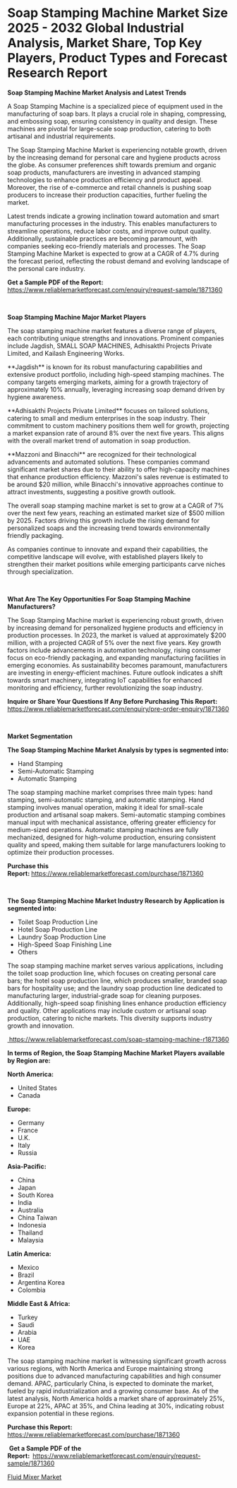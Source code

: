 <p><h1>Soap Stamping Machine Market Size 2025 - 2032 Global Industrial Analysis, Market Share, Top Key Players, Product Types and Forecast Research Report</h1></p><p><strong>Soap Stamping Machine Market Analysis and Latest Trends</strong></p>
<p><p>A Soap Stamping Machine is a specialized piece of equipment used in the manufacturing of soap bars. It plays a crucial role in shaping, compressing, and embossing soap, ensuring consistency in quality and design. These machines are pivotal for large-scale soap production, catering to both artisanal and industrial requirements.</p><p>The Soap Stamping Machine Market is experiencing notable growth, driven by the increasing demand for personal care and hygiene products across the globe. As consumer preferences shift towards premium and organic soap products, manufacturers are investing in advanced stamping technologies to enhance production efficiency and product appeal. Moreover, the rise of e-commerce and retail channels is pushing soap producers to increase their production capacities, further fueling the market.</p><p>Latest trends indicate a growing inclination toward automation and smart manufacturing processes in the industry. This enables manufacturers to streamline operations, reduce labor costs, and improve output quality. Additionally, sustainable practices are becoming paramount, with companies seeking eco-friendly materials and processes. The Soap Stamping Machine Market is expected to grow at a CAGR of 4.7% during the forecast period, reflecting the robust demand and evolving landscape of the personal care industry.</p></p>
<p><strong>Get a Sample PDF of the Report:&nbsp;</strong> <a href="https://www.reliablemarketforecast.com/enquiry/request-sample/1871360?utm_campaign=1832&utm_medium=2&utm_source=Github&utm_content=ia&utm_term=23022025&utm_id=soap-stamping-machine">https://www.reliablemarketforecast.com/enquiry/request-sample/1871360</a></p>
<p>&nbsp;</p>
<p><strong>Soap Stamping Machine Major Market Players</strong></p>
<p><p>The soap stamping machine market features a diverse range of players, each contributing unique strengths and innovations. Prominent companies include Jagdish, SMALL SOAP MACHINES, Adhisakthi Projects Private Limited, and Kailash Engineering Works.</p><p>**Jagdish** is known for its robust manufacturing capabilities and extensive product portfolio, including high-speed stamping machines. The company targets emerging markets, aiming for a growth trajectory of approximately 10% annually, leveraging increasing soap demand driven by hygiene awareness.</p><p>**Adhisakthi Projects Private Limited** focuses on tailored solutions, catering to small and medium enterprises in the soap industry. Their commitment to custom machinery positions them well for growth, projecting a market expansion rate of around 8% over the next five years. This aligns with the overall market trend of automation in soap production.</p><p>**Mazzoni and Binacchi** are recognized for their technological advancements and automated solutions. These companies command significant market shares due to their ability to offer high-capacity machines that enhance production efficiency. Mazzoni's sales revenue is estimated to be around $20 million, while Binacchi's innovative approaches continue to attract investments, suggesting a positive growth outlook.</p><p>The overall soap stamping machine market is set to grow at a CAGR of 7% over the next few years, reaching an estimated market size of $500 million by 2025. Factors driving this growth include the rising demand for personalized soaps and the increasing trend towards environmentally friendly packaging.</p><p>As companies continue to innovate and expand their capabilities, the competitive landscape will evolve, with established players likely to strengthen their market positions while emerging participants carve niches through specialization.</p></p>
<p>&nbsp;</p>
<p><strong>What Are The Key Opportunities For Soap Stamping Machine Manufacturers?</strong></p>
<p><p>The Soap Stamping Machine market is experiencing robust growth, driven by increasing demand for personalized hygiene products and efficiency in production processes. In 2023, the market is valued at approximately $200 million, with a projected CAGR of 5% over the next five years. Key growth factors include advancements in automation technology, rising consumer focus on eco-friendly packaging, and expanding manufacturing facilities in emerging economies. As sustainability becomes paramount, manufacturers are investing in energy-efficient machines. Future outlook indicates a shift towards smart machinery, integrating IoT capabilities for enhanced monitoring and efficiency, further revolutionizing the soap industry.</p></p>
<p><strong>Inquire or Share Your Questions If Any Before Purchasing This Report:</strong> <a href="https://www.reliablemarketforecast.com/enquiry/pre-order-enquiry/1871360?utm_campaign=1832&utm_medium=2&utm_source=Github&utm_content=ia&utm_term=23022025&utm_id=soap-stamping-machine">https://www.reliablemarketforecast.com/enquiry/pre-order-enquiry/1871360</a></p>
<p>&nbsp;</p>
<p><strong>Market Segmentation</strong></p>
<p><strong>The Soap Stamping Machine Market Analysis by types is segmented into:</strong></p>
<p><ul><li>Hand Stamping</li><li>Semi-Automatic Stamping</li><li>Automatic Stamping</li></ul></p>
<p><p>The soap stamping machine market comprises three main types: hand stamping, semi-automatic stamping, and automatic stamping. Hand stamping involves manual operation, making it ideal for small-scale production and artisanal soap makers. Semi-automatic stamping combines manual input with mechanical assistance, offering greater efficiency for medium-sized operations. Automatic stamping machines are fully mechanized, designed for high-volume production, ensuring consistent quality and speed, making them suitable for large manufacturers looking to optimize their production processes.</p></p>
<p><strong>Purchase this Report:&nbsp;</strong><a href="https://www.reliablemarketforecast.com/purchase/1871360?utm_campaign=1832&utm_medium=2&utm_source=Github&utm_content=ia&utm_term=23022025&utm_id=soap-stamping-machine">https://www.reliablemarketforecast.com/purchase/1871360</a></p>
<p>&nbsp;</p>
<p><strong>The Soap Stamping Machine Market Industry Research by Application is segmented into:</strong></p>
<p><ul><li>Toilet Soap Production Line</li><li>Hotel Soap Production Line</li><li>Laundry Soap Production Line</li><li>High-Speed Soap Finishing Line</li><li>Others</li></ul></p>
<p><p>The soap stamping machine market serves various applications, including the toilet soap production line, which focuses on creating personal care bars; the hotel soap production line, which produces smaller, branded soap bars for hospitality use; and the laundry soap production line dedicated to manufacturing larger, industrial-grade soap for cleaning purposes. Additionally, high-speed soap finishing lines enhance production efficiency and quality. Other applications may include custom or artisanal soap production, catering to niche markets. This diversity supports industry growth and innovation.</p></p>
<p><a href="https://www.reliablemarketforecast.com/soap-stamping-machine-r1871360?utm_campaign=1832&utm_medium=2&utm_source=Github&utm_content=ia&utm_term=23022025&utm_id=soap-stamping-machine">&nbsp;https://www.reliablemarketforecast.com/soap-stamping-machine-r1871360</a></p>
<p><strong>In terms of Region, the Soap Stamping Machine Market Players available by Region are:</strong></p>
<p>
    <p> <strong> North America: </strong>
        <ul>
            <li>United States</li>
            <li>Canada</li>
        </ul>
        </p> 
    <p> <strong> Europe: </strong>
        <ul>
            <li>Germany</li>
            <li>France</li>
            <li>U.K.</li>
            <li>Italy</li>
            <li>Russia</li>
        </ul>
        </p> 
    <p> <strong> Asia-Pacific: </strong>
        <ul>
            <li>China</li>
            <li>Japan</li>
            <li>South Korea</li>
            <li>India</li>
            <li>Australia</li>
            <li>China Taiwan</li>
            <li>Indonesia</li>
            <li>Thailand</li>
            <li>Malaysia</li>
        </ul>
        </p> 
    <p> <strong> Latin America: </strong>
        <ul>
            <li>Mexico</li>
            <li>Brazil</li>
            <li>Argentina Korea</li>
            <li>Colombia</li>
        </ul>
        </p> 
    <p> <strong> Middle East & Africa: </strong>
        <ul>
            <li>Turkey</li>
            <li>Saudi</li>
            <li>Arabia</li>
            <li>UAE</li>
            <li>Korea</li>
        </ul>
    </p>
    </p>
<p><p>The soap stamping machine market is witnessing significant growth across various regions, with North America and Europe maintaining strong positions due to advanced manufacturing capabilities and high consumer demand. APAC, particularly China, is expected to dominate the market, fueled by rapid industrialization and a growing consumer base. As of the latest analysis, North America holds a market share of approximately 25%, Europe at 22%, APAC at 35%, and China leading at 30%, indicating robust expansion potential in these regions.</p></p>
<p><strong>Purchase this Report: </strong><a href="https://www.reliablemarketforecast.com/purchase/1871360?utm_campaign=1832&utm_medium=2&utm_source=Github&utm_content=ia&utm_term=23022025&utm_id=soap-stamping-machine">https://www.reliablemarketforecast.com/purchase/1871360</a></p>
<p>&nbsp;<strong>Get a Sample PDF of the Report:&nbsp;&nbsp;</strong><a href="https://www.reliablemarketforecast.com/enquiry/request-sample/1871360?utm_campaign=1832&utm_medium=2&utm_source=Github&utm_content=ia&utm_term=23022025&utm_id=soap-stamping-machine">https://www.reliablemarketforecast.com/enquiry/request-sample/1871360</a></p>
<p><strong></strong></p>
<p><p><a href="https://github.com/AKSHATREPORTPRIME/Market-Research-Report-List-7/blob/main/fluid-mixer-market.md?utm_campaign=1832&utm_medium=2&utm_source=Github&utm_content=ia&utm_term=23022025&utm_id=soap-stamping-machine">Fluid Mixer Market</a></p></p>